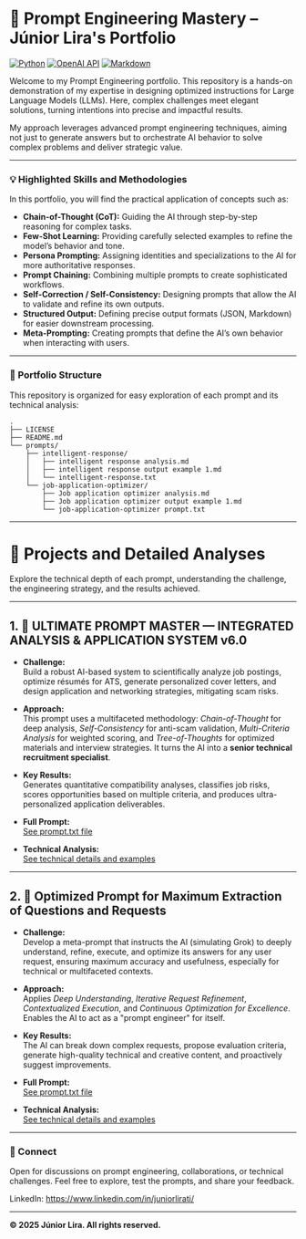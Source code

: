 # 🌟 Prompt Engineering Mastery – Júnior Lira's Portfolio

[![Python](https://img.shields.io/badge/Python-3776AB?style=for-the-badge&logo=python&logoColor=white)](https://www.python.org/)
[![OpenAI API](https://img.shields.io/badge/OpenAI_API-412991?style=for-the-badge&logo=openai&logoColor=white)](https://openai.com/docs/api-reference)
[![Markdown](https://img.shields.io/badge/Made%20with-Markdown-000000.svg?style=for-the-badge)](https://www.markdownguide.org/)

Welcome to my Prompt Engineering portfolio. This repository is a hands-on demonstration of my expertise in designing optimized instructions for Large Language Models (LLMs). Here, complex challenges meet elegant solutions, turning intentions into precise and impactful results.

My approach leverages advanced prompt engineering techniques, aiming not just to generate answers but to orchestrate AI behavior to solve complex problems and deliver strategic value.

---

### 💡 Highlighted Skills and Methodologies

In this portfolio, you will find the practical application of concepts such as:

* **Chain-of-Thought (CoT):** Guiding the AI through step-by-step reasoning for complex tasks.
* **Few-Shot Learning:** Providing carefully selected examples to refine the model’s behavior and tone.
* **Persona Prompting:** Assigning identities and specializations to the AI for more authoritative responses.
* **Prompt Chaining:** Combining multiple prompts to create sophisticated workflows.
* **Self-Correction / Self-Consistency:** Designing prompts that allow the AI to validate and refine its own outputs.
* **Structured Output:** Defining precise output formats (JSON, Markdown) for easier downstream processing.
* **Meta-Prompting:** Creating prompts that define the AI’s own behavior when interacting with users.

---

### 📂 Portfolio Structure

This repository is organized for easy exploration of each prompt and its technical analysis:
```
.
├── LICENSE
├── README.md
└── prompts/
    ├── intelligent-response/
    │   ├── intelligent response analysis.md
    │   ├── intelligent response output example 1.md
    │   └── intelligent-response.txt
    └── job-application-optimizer/
        ├── Job application optimizer analysis.md
        ├── Job application optimizer output example 1.md
        └── job-application-optimizer prompt.txt
```

---

# 🎯 Projects and Detailed Analyses

Explore the technical depth of each prompt, understanding the challenge, the engineering strategy, and the results achieved.

---

## 1. 🚀 ULTIMATE PROMPT MASTER — INTEGRATED ANALYSIS & APPLICATION SYSTEM v6.0

- **Challenge:**  
  Build a robust AI-based system to scientifically analyze job postings, optimize résumés for ATS, generate personalized cover letters, and design application and networking strategies, mitigating scam risks.

- **Approach:**  
  This prompt uses a multifaceted methodology: *Chain-of-Thought* for deep analysis, *Self-Consistency* for anti-scam validation, *Multi-Criteria Analysis* for weighted scoring, and *Tree-of-Thoughts* for optimized materials and interview strategies. It turns the AI into a **senior technical recruitment specialist**.

- **Key Results:**  
  Generates quantitative compatibility analyses, classifies job risks, scores opportunities based on multiple criteria, and produces ultra-personalized application deliverables.

- **Full Prompt:**  
  [See prompt.txt file](./job-application-optimizer/job-application-optimizer%20prompt.txt)
- **Technical Analysis:**  
  [See technical details and examples](./job-application-optimizer/job%20application%20optimizer%20analysis.md)

---

## 2. 🧠 Optimized Prompt for Maximum Extraction of Questions and Requests

- **Challenge:**  
  Develop a meta-prompt that instructs the AI (simulating Grok) to deeply understand, refine, execute, and optimize its answers for any user request, ensuring maximum accuracy and usefulness, especially for technical or multifaceted contexts.

- **Approach:**  
  Applies *Deep Understanding*, *Iterative Request Refinement*, *Contextualized Execution*, and *Continuous Optimization for Excellence*. Enables the AI to act as a "prompt engineer" for itself.

- **Key Results:**  
  The AI can break down complex requests, propose evaluation criteria, generate high-quality technical and creative content, and proactively suggest improvements.

- **Full Prompt:**  
  [See prompt.txt file](./intelligent-response/intelligent-response.txt)
- **Technical Analysis:**  
  [See technical details and examples](./intelligent-response/intelligent%20response%20analysis.md)

---

### 🤝 Connect

Open for discussions on prompt engineering, collaborations, or technical challenges. Feel free to explore, test the prompts, and share your feedback.

LinkedIn: https://www.linkedin.com/in/juniorlirati/

---

**© 2025 Júnior Lira. All rights reserved.**
